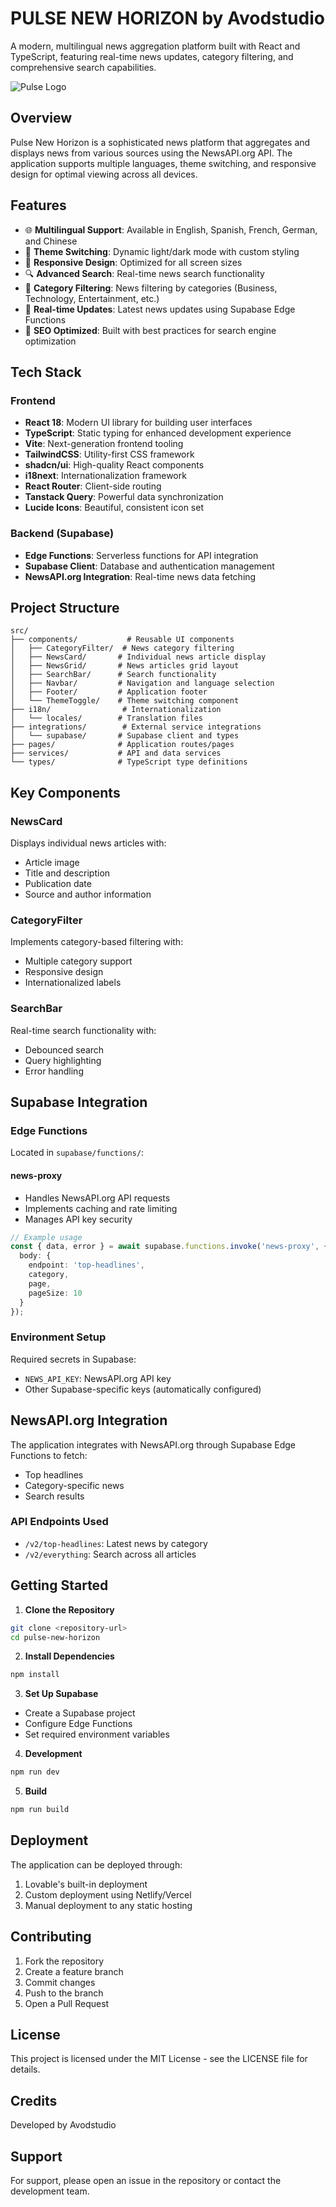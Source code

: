 # PULSE NEW HORIZON by Avodstudio

A modern, multilingual news aggregation platform built with React and TypeScript, featuring real-time news updates, category filtering, and comprehensive search capabilities.

![Pulse Logo](/favicon.ico)

## Overview

Pulse New Horizon is a sophisticated news platform that aggregates and displays news from various sources using the NewsAPI.org API. The application supports multiple languages, theme switching, and responsive design for optimal viewing across all devices.

## Features

- 🌐 **Multilingual Support**: Available in English, Spanish, French, German, and Chinese
- 🎨 **Theme Switching**: Dynamic light/dark mode with custom styling
- 📱 **Responsive Design**: Optimized for all screen sizes
- 🔍 **Advanced Search**: Real-time news search functionality
- 📑 **Category Filtering**: News filtering by categories (Business, Technology, Entertainment, etc.)
- 🔄 **Real-time Updates**: Latest news updates using Supabase Edge Functions
- 🎯 **SEO Optimized**: Built with best practices for search engine optimization

## Tech Stack

### Frontend
- **React 18**: Modern UI library for building user interfaces
- **TypeScript**: Static typing for enhanced development experience
- **Vite**: Next-generation frontend tooling
- **TailwindCSS**: Utility-first CSS framework
- **shadcn/ui**: High-quality React components
- **i18next**: Internationalization framework
- **React Router**: Client-side routing
- **Tanstack Query**: Powerful data synchronization
- **Lucide Icons**: Beautiful, consistent icon set

### Backend (Supabase)
- **Edge Functions**: Serverless functions for API integration
- **Supabase Client**: Database and authentication management
- **NewsAPI.org Integration**: Real-time news data fetching

## Project Structure

```
src/
├── components/           # Reusable UI components
│   ├── CategoryFilter/  # News category filtering
│   ├── NewsCard/       # Individual news article display
│   ├── NewsGrid/       # News articles grid layout
│   ├── SearchBar/      # Search functionality
│   ├── Navbar/         # Navigation and language selection
│   ├── Footer/         # Application footer
│   └── ThemeToggle/    # Theme switching component
├── i18n/                # Internationalization
│   └── locales/        # Translation files
├── integrations/        # External service integrations
│   └── supabase/       # Supabase client and types
├── pages/              # Application routes/pages
├── services/           # API and data services
└── types/              # TypeScript type definitions
```

## Key Components

### NewsCard
Displays individual news articles with:
- Article image
- Title and description
- Publication date
- Source and author information

### CategoryFilter
Implements category-based filtering with:
- Multiple category support
- Responsive design
- Internationalized labels

### SearchBar
Real-time search functionality with:
- Debounced search
- Query highlighting
- Error handling

## Supabase Integration

### Edge Functions
Located in `supabase/functions/`:

#### news-proxy
- Handles NewsAPI.org API requests
- Implements caching and rate limiting
- Manages API key security

```typescript
// Example usage
const { data, error } = await supabase.functions.invoke('news-proxy', {
  body: { 
    endpoint: 'top-headlines',
    category,
    page,
    pageSize: 10
  }
});
```

### Environment Setup
Required secrets in Supabase:
- `NEWS_API_KEY`: NewsAPI.org API key
- Other Supabase-specific keys (automatically configured)

## NewsAPI.org Integration

The application integrates with NewsAPI.org through Supabase Edge Functions to fetch:
- Top headlines
- Category-specific news
- Search results

### API Endpoints Used
- `/v2/top-headlines`: Latest news by category
- `/v2/everything`: Search across all articles

## Getting Started

1. **Clone the Repository**
```bash
git clone <repository-url>
cd pulse-new-horizon
```

2. **Install Dependencies**
```bash
npm install
```

3. **Set Up Supabase**
- Create a Supabase project
- Configure Edge Functions
- Set required environment variables

4. **Development**
```bash
npm run dev
```

5. **Build**
```bash
npm run build
```

## Deployment

The application can be deployed through:
1. Lovable's built-in deployment
2. Custom deployment using Netlify/Vercel
3. Manual deployment to any static hosting

## Contributing

1. Fork the repository
2. Create a feature branch
3. Commit changes
4. Push to the branch
5. Open a Pull Request

## License

This project is licensed under the MIT License - see the LICENSE file for details.

## Credits

Developed by Avodstudio

## Support

For support, please open an issue in the repository or contact the development team.